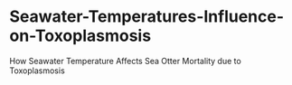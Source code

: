 # Seawater-Temperatures-Influence-on-Toxoplasmosis
How Seawater Temperature Affects Sea Otter Mortality due to Toxoplasmosis
